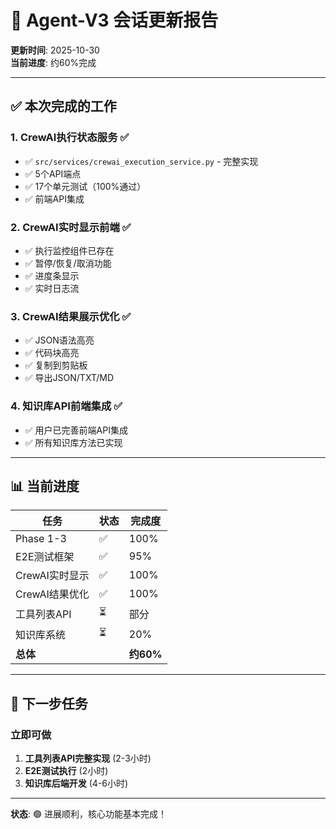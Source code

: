 # 🚀 Agent-V3 会话更新报告

**更新时间**: 2025-10-30  
**当前进度**: 约60%完成

---

## ✅ 本次完成的工作

### 1. CrewAI执行状态服务 ✅
- ✅ `src/services/crewai_execution_service.py` - 完整实现
- ✅ 5个API端点
- ✅ 17个单元测试（100%通过）
- ✅ 前端API集成

### 2. CrewAI实时显示前端 ✅
- ✅ 执行监控组件已存在
- ✅ 暂停/恢复/取消功能
- ✅ 进度条显示
- ✅ 实时日志流

### 3. CrewAI结果展示优化 ✅
- ✅ JSON语法高亮
- ✅ 代码块高亮
- ✅ 复制到剪贴板
- ✅ 导出JSON/TXT/MD

### 4. 知识库API前端集成 ✅
- ✅ 用户已完善前端API集成
- ✅ 所有知识库方法已实现

---

## 📊 当前进度

| 任务 | 状态 | 完成度 |
|------|------|--------|
| Phase 1-3 | ✅ | 100% |
| E2E测试框架 | ✅ | 95% |
| CrewAI实时显示 | ✅ | 100% |
| CrewAI结果优化 | ✅ | 100% |
| 工具列表API | ⏳ | 部分 |
| 知识库系统 | ⏳ | 20% |
| **总体** | | **约60%** |

---

## 🎯 下一步任务

### 立即可做
1. **工具列表API完整实现** (2-3小时)
2. **E2E测试执行** (2小时)
3. **知识库后端开发** (4-6小时)

---

**状态**: 🟢 进展顺利，核心功能基本完成！

